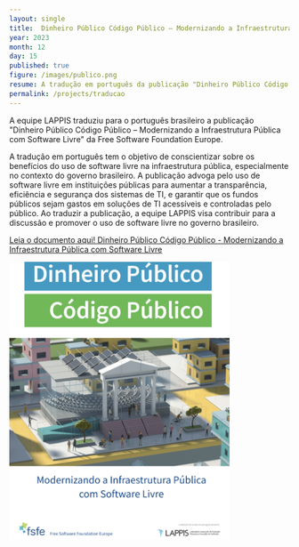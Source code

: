 ```yaml
---
layout: single
title:  Dinheiro Público Código Público – Modernizando a Infraestrutura Pública com Software Livre
year: 2023
month: 12
day: 15
published: true
figure: /images/publico.png
resume: A tradução em português da publicação "Dinheiro Público Código Público – Modernizando a Infraestrutura Pública com Software Livre" tem como objetivo conscientizar dos os benefícios da adoção de software livre na infraestrutura pública, especialmente no contexto do governo brasileiro.
permalink: /projects/traducao
---
```


A equipe LAPPIS traduziu para o português brasileiro a publicação "Dinheiro Público Código Público – Modernizando a Infraestrutura Pública com Software Livre" da Free Software Foundation Europe.

A tradução em português tem o objetivo de conscientizar sobre os benefícios do uso de software livre na infraestrutura pública, especialmente no contexto do governo brasileiro. A publicação advoga pelo uso de software livre em instituições públicas para aumentar a transparência, eficiência e segurança dos sistemas de TI, e garantir que os fundos públicos sejam gastos em soluções de TI acessíveis e controladas pelo público. Ao traduzir a publicação, a equipe LAPPIS visa contribuir para a discussão e promover o uso de software livre no governo brasileiro.

[Leia o documento aqui! Dinheiro Público Código Público - Modernizando a Infraestrutura Pública com Software Livre](https://download.fsfe.org/campaigns/pmpc/PMPC-Modernising-with-Free-Software.pt_br.pdf)

<img src="/images/publico.png" alt="Dinheiro Público Código Publico - Modernizando a Infraestrutura Pública com Software Livre" style="height: 500px;" />
